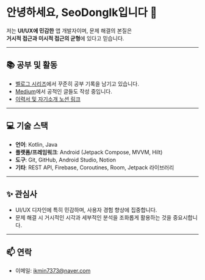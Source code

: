 # 안녕하세요, SeoDongIk입니다 👋

저는 **UI/UX에 민감한** 앱 개발자이며, 문제 해결의 본질은  
**거시적 접근과 미시적 접근의 균형**에 있다고 믿습니다.  

---

## 📚 공부 및 활동  
- [벨로그 시리즈](https://velog.io/@malcongmalcom/series)에서 꾸준히 공부 기록을 남기고 있습니다.  
- [Medium](https://medium.com/@malcongmalcom)에서 공적인 글들도 작성 중입니다.  
- [이력서 및 자기소개 노션 링크](https://www.notion.so/1269fbd5110280a3a6fcd13456090d1a)  

---

## 💻 기술 스택  
- **언어**: Kotlin, Java  
- **플랫폼/프레임워크**: Android (Jetpack Compose, MVVM, Hilt)  
- **도구**: Git, GitHub, Android Studio, Notion  
- **기타**: REST API, Firebase, Coroutines, Room, Jetpack 라이브러리  

---

## ✨ 관심사  
- UI/UX 디자인에 특히 민감하며, 사용자 경험 향상에 집중합니다.  
- 문제 해결 시 거시적인 시각과 세부적인 분석을 조화롭게 활용하는 것을 중요시합니다.  

---

## 📫 연락  
- 이메일: ikmin7373@naver.com  
